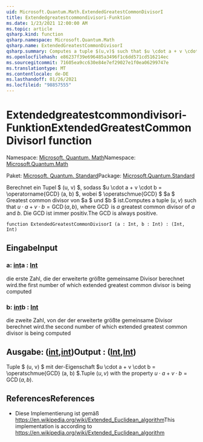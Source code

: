 ```yaml
---
uid: Microsoft.Quantum.Math.ExtendedGreatestCommonDivisorI
title: Extendedgreatestcommondivisori-Funktion
ms.date: 1/23/2021 12:00:00 AM
ms.topic: article
qsharp.kind: function
qsharp.namespace: Microsoft.Quantum.Math
qsharp.name: ExtendedGreatestCommonDivisorI
qsharp.summary: Computes a tuple $(u,v)$ such that $u \cdot a + v \cdot b = \operatorname{GCD}(a, b)$, where $\operatorname{GCD}$ is $a$ greatest common divisor of $a$ and $b$. The GCD is always positive.
ms.openlocfilehash: e86237f39e696485a3496f1c6dd571cd516214ec
ms.sourcegitcommit: 71605ea9cc630e84e7ef29027e1f0ea06299747e
ms.translationtype: MT
ms.contentlocale: de-DE
ms.lasthandoff: 01/26/2021
ms.locfileid: "98857555"
---
```

# <a name="extendedgreatestcommondivisori-function"></a><span data-ttu-id="0778e-102">Extendedgreatestcommondivisori-Funktion</span><span class="sxs-lookup"><span data-stu-id="0778e-102">ExtendedGreatestCommonDivisorI function</span></span>

<span data-ttu-id="0778e-103">Namespace: [Microsoft. Quantum. Math](xref:Microsoft.Quantum.Math)</span><span class="sxs-lookup"><span data-stu-id="0778e-103">Namespace: [Microsoft.Quantum.Math](xref:Microsoft.Quantum.Math)</span></span>

<span data-ttu-id="0778e-104">Paket: [Microsoft. Quantum. Standard](https://nuget.org/packages/Microsoft.Quantum.Standard)</span><span class="sxs-lookup"><span data-stu-id="0778e-104">Package: [Microsoft.Quantum.Standard](https://nuget.org/packages/Microsoft.Quantum.Standard)</span></span>


<span data-ttu-id="0778e-105">Berechnet ein Tupel $ (u, v) $, sodass $u \cdot a + v \cdot b = \operatorname{GCD} (a, b) $, wobei $ \operatschmue{GCD} $ $a $ Greatest common divisor von $a $ und $b $ ist.</span><span class="sxs-lookup"><span data-stu-id="0778e-105">Computes a tuple $(u,v)$ such that $u \cdot a + v \cdot b = \operatorname{GCD}(a, b)$, where $\operatorname{GCD}$ is $a$ greatest common divisor of $a$ and $b$.</span></span> <span data-ttu-id="0778e-106">Die GCD ist immer positiv.</span><span class="sxs-lookup"><span data-stu-id="0778e-106">The GCD is always positive.</span></span>

```qsharp
function ExtendedGreatestCommonDivisorI (a : Int, b : Int) : (Int, Int)
```


## <a name="input"></a><span data-ttu-id="0778e-107">Eingabe</span><span class="sxs-lookup"><span data-stu-id="0778e-107">Input</span></span>

### <a name="a--int"></a><span data-ttu-id="0778e-108">a: [int](xref:microsoft.quantum.lang-ref.int)</span><span class="sxs-lookup"><span data-stu-id="0778e-108">a : [Int](xref:microsoft.quantum.lang-ref.int)</span></span>

<span data-ttu-id="0778e-109">die erste Zahl, die der erweiterte größte gemeinsame Divisor berechnet wird.</span><span class="sxs-lookup"><span data-stu-id="0778e-109">the first number of which extended greatest common divisor is being computed</span></span>


### <a name="b--int"></a><span data-ttu-id="0778e-110">b: [int](xref:microsoft.quantum.lang-ref.int)</span><span class="sxs-lookup"><span data-stu-id="0778e-110">b : [Int](xref:microsoft.quantum.lang-ref.int)</span></span>

<span data-ttu-id="0778e-111">die zweite Zahl, von der der erweiterte größte gemeinsame Divisor berechnet wird.</span><span class="sxs-lookup"><span data-stu-id="0778e-111">the second number of which extended greatest common divisor is being computed</span></span>



## <a name="output--intint"></a><span data-ttu-id="0778e-112">Ausgabe: ([int](xref:microsoft.quantum.lang-ref.int),[int](xref:microsoft.quantum.lang-ref.int))</span><span class="sxs-lookup"><span data-stu-id="0778e-112">Output : ([Int](xref:microsoft.quantum.lang-ref.int),[Int](xref:microsoft.quantum.lang-ref.int))</span></span>

<span data-ttu-id="0778e-113">Tuple $ (u, v) $ mit der-Eigenschaft $u \cdot a + v \cdot b = \operatschmue{GCD} (a, b) $.</span><span class="sxs-lookup"><span data-stu-id="0778e-113">Tuple $(u,v)$ with the property $u \cdot a + v \cdot b = \operatorname{GCD}(a, b)$.</span></span>

## <a name="references"></a><span data-ttu-id="0778e-114">References</span><span class="sxs-lookup"><span data-stu-id="0778e-114">References</span></span>

- <span data-ttu-id="0778e-115">Diese Implementierung ist gemäß https://en.wikipedia.org/wiki/Extended_Euclidean_algorithm</span><span class="sxs-lookup"><span data-stu-id="0778e-115">This implementation is according to https://en.wikipedia.org/wiki/Extended_Euclidean_algorithm</span></span>